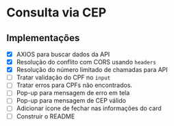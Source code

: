 # Consulta via CEP


## Implementações

- [X] AXIOS para buscar dados da API
- [X] Resolução do conflito com CORS usando ``headers``
- [X] Resolução do número limitado de chamadas para API
- [ ] Tratar validação do CPF no ``input``
- [ ] Tratar erros para CPFs não encontrados.
- [ ] Pop-up para mensagem de erro em tela
- [ ] Pop-up para mensagem de CEP válido
- [ ] Adicionar ícone de fechar nas informações do card
- [ ] Construir o README